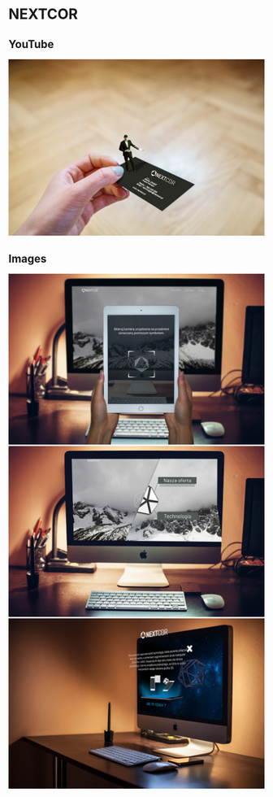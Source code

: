 # NEXTCOR

## YouTube
[![YOUTUBE](https://github.com/kamildyjak/NEXTCOR/blob/master/Holo.jpg)](https://www.youtube.com/watch?v=Ui8ZwtIC7PE)
## Images
[![App](https://github.com/kamildyjak/NEXTCOR/blob/master/App_1.jpg)](https://github.com/kamildyjak/NEXTCOR/blob/master/App_1.jpg)
[![App](https://github.com/kamildyjak/NEXTCOR/blob/master/App_2.jpg)](https://github.com/kamildyjak/NEXTCOR/blob/master/App_2.jpg)
[![App](https://github.com/kamildyjak/NEXTCOR/blob/master/App_3.jpg)](https://github.com/kamildyjak/NEXTCOR/blob/master/App_3.jpg)
